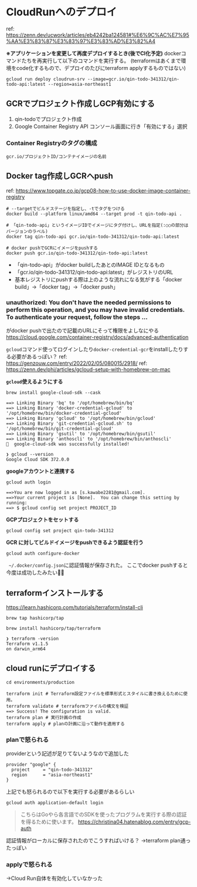 # CloudRunへのデプロイ
ref: https://zenn.dev/ucwork/articles/eb4242ba124581#%E6%9C%AC%E7%95%AA%E3%83%87%E3%83%97%E3%83%AD%E3%82%A4

**※アプリケーションを変更して再度デプロイするとき(後でCI化予定)**
dockerコマンドたちを再実行して以下のコマンドを実行する。
(terraformはあくまで環境をcode化するもので、デプロイのたびにterraform applyするものではない)

```
gcloud run deploy cloudrun-srv --image=gcr.io/qin-todo-341312/qin-todo-api:latest --region=asia-northeast1
```

## GCRでプロジェクト作成しGCP有効にする

1. qin-todoでプロジェクト作成
2. Google Container Registry API コンソール画面に行き「有効にする」選択

### Container Registryのタグの構成

```
gcr.io/プロジェクトID/コンテナイメージの名前
```

## Docker tag作成しGCRへpush

ref: https://www.topgate.co.jp/gcp08-how-to-use-docker-image-container-registry

```
# --targetでビルドステージを指定し、-tでタグをつける
docker build --platform linux/amd64 --target prod -t qin-todo-api .

# 「qin-todo-api」というイメージIDでイメージにタグ付けし、URLを指定(:○○の部分はバージョンのラベル)
docker tag qin-todo-api gcr.io/qin-todo-341312/qin-todo-api:latest

# docker pushでGCRにイメージをpushする
docker push gcr.io/qin-todo-341312/qin-todo-api:latest
```

- 「qin-todo-api」がdocker buildしたあとのIMAGE IDとなるもの
- 「gcr.io/qin-todo-341312/qin-todo-api:latest」がレジストリのURL
- 基本レジストリにpushする際は上のような流れになる気がする「docker build」→「docker tag」→「docker push」

### unauthorized: You don't have the needed permissions to perform this operation, and you may have invalid credentials. To authenticate your request, follow the steps ...

がdocker pushで出たので記載のURLにそって権限をよしなにやる
https://cloud.google.com/container-registry/docs/advanced-authentication

`gcloud`コマンド使ってログインしたり`docker-credential-gcr`をinstallしたりする必要があるっぽい？
ref: https://genzouw.com/entry/2022/02/05/080015/2918/
ref: https://zenn.dev/phi/articles/gcloud-setup-with-homebrew-on-mac

**`gcloud`使えるようにする**

```
brew install google-cloud-sdk --cask

==> Linking Binary 'bq' to '/opt/homebrew/bin/bq'
==> Linking Binary 'docker-credential-gcloud' to '/opt/homebrew/bin/docker-credential-gcloud'
==> Linking Binary 'gcloud' to '/opt/homebrew/bin/gcloud'
==> Linking Binary 'git-credential-gcloud.sh' to '/opt/homebrew/bin/git-credential-gcloud'
==> Linking Binary 'gsutil' to '/opt/homebrew/bin/gsutil'
==> Linking Binary 'anthoscli' to '/opt/homebrew/bin/anthoscli'
🍺  google-cloud-sdk was successfully installed!
```

```
❯ gcloud --version
Google Cloud SDK 372.0.0
```

**googleアカウントと連携する**

```
gcloud auth login

==>You are now logged in as [s.kawabe2281@gmail.com].
==>Your current project is [None].  You can change this setting by running:
==> $ gcloud config set project PROJECT_ID
```

**GCPプロジェクトをセットする**

```
gcloud config set project qin-todo-341312
```

**GCR に対してビルドイメージをpushできるよう認証を行う**

```
gcloud auth configure-docker
```

` ~/.docker/config.json`に認証情報が保存された。
ここでdocker pushすると今度は成功したみたい🙆‍♂️


## terraformインストールする
https://learn.hashicorp.com/tutorials/terraform/install-cli

```
brew tap hashicorp/tap
```

```
brew install hashicorp/tap/terraform
```

```
❯ terraform -version
Terraform v1.1.5
on darwin_arm64
```

## cloud runにデプロイする

```
cd environments/production

terraform init # Terraform設定ファイルを標準形式とスタイルに書き換えるために使用。
terraform validate # terraformファイルの構文を検証
==> Success! The configuration is valid.
terraform plan # 実行計画の作成
terraform apply # planの計画に沿って動作を適用する
```

### planで怒られる
providerという記述が足りてないようなので追加した

```
provider "google" {
  project     = "qin-todo-341312"
  region      = "asia-northeast1"
}
```

上記でも怒られるので以下を実行する必要があるらしい

```
gcloud auth application-default login
```

> こちらはGoやら各言語でのSDKを使ったプログラムを実行する際の認証を得るために使います。
> https://christina04.hatenablog.com/entry/gcp-auth

認証情報がローカルに保存されたのでこうすればいける？
→terraform plan通ったっぽい

### applyで怒られる
→Cloud Run自体を有効化していなかった